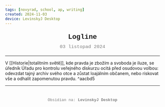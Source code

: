 ```yaml
---
tags: [novyrad, school, ap, writing]
created: 2024-11-03
device: LevinskyJ Desktop
---
```

<div style="text-align: center; font-size: 1.6em; font-weight: bold; padding: 10px 0; font-family: Courier New">
  Logline
</div>

<div style="text-align: center; color: gray; font-size: 1.1em; margin-bottom: 20px; font-family: Courier New">  03 listopad 2024
</div>

---

V [[Historie|totalitním světě]], kde pravda je zbožím a svoboda je iluze, se úředník Úřadu pro kontrolu veřejného diskurzu ocitá před osudovou volbou: odevzdat tajný archiv svého otce a zůstat loajálním občanem, nebo riskovat vše a odhalit zapomenutou pravdu. ^aacbd5

---

<div style="text-align: center; color: gray; font-size: 0.9em; margin-top: 40px; font-family: Courier New">
  Obsidian na: <strong>LevinskyJ Desktop</strong>
</div>
